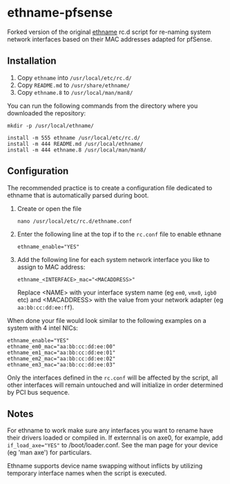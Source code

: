 # ethname-pfsense
Forked version of the original [ethname](https://github.com/eborisch/ethname) rc.d script for re-naming system network interfaces based on their MAC addresses adapted for pfSense.

## Installation

  1. Copy `ethname` into `/usr/local/etc/rc.d/`
  2. Copy `README.md` to `/usr/share/ethname/`
  3. Copy `ethname.8` to `/usr/local/man/man8/`
  
You can run the following commands from the directory where you downloaded the repository:  

```
mkdir -p /usr/local/ethname/

install -m 555 ethname /usr/local/etc/rc.d/
install -m 444 README.md /usr/local/ethname/
install -m 444 ethname.8 /usr/local/man/man8/
```

## Configuration

The recommended practice is to create a configuration file dedicated to ethname that is automatically parsed during boot.

   1. Create or open the file

      ```
      nano /usr/local/etc/rc.d/ethname.conf
      ```
   2. Enter the following line at the top if to the `rc.conf` file to enable ethnane
      ```
      ethname_enable="YES"
      ```
   3. Add the following line for each system network interface you like to assign to MAC address:
      ```
      ethname_<INTERFACE>_mac="<MACADDRESS>"
      ```
      Replace \<NAME\> with your interface system name (eg `em0`, `vmx0`, `igb0` etc) and \<MACADDRESS\> with the value from your network adapter (eg `aa:bb:cc:dd:ee:ff`).

When done your file would look similar to the following examples on a system with 4 intel NICs:
    
```
ethname_enable="YES"
ethname_em0_mac="aa:bb:cc:dd:ee:00"
ethname_em1_mac="aa:bb:cc:dd:ee:01"
ethname_em2_mac="aa:bb:cc:dd:ee:02"
ethname_em3_mac="aa:bb:cc:dd:ee:03"
```

Only the interfaces defined in the `rc.conf` will be affected by the script, all other interfaces will remain untouched and will initialize in order determined by PCI bus sequence.
  
## Notes
  
For ethname to work make sure any interfaces you want to rename have their drivers loaded or
compiled in. If externnal is on axe0, for example, add `if_load_axe="YES"` to
/boot/loader.conf. See the man page for your device (eg 'man axe') for
particulars.

Ethname supports device name swapping without inflicts by utilizing temporary interface names when the script is executed.

